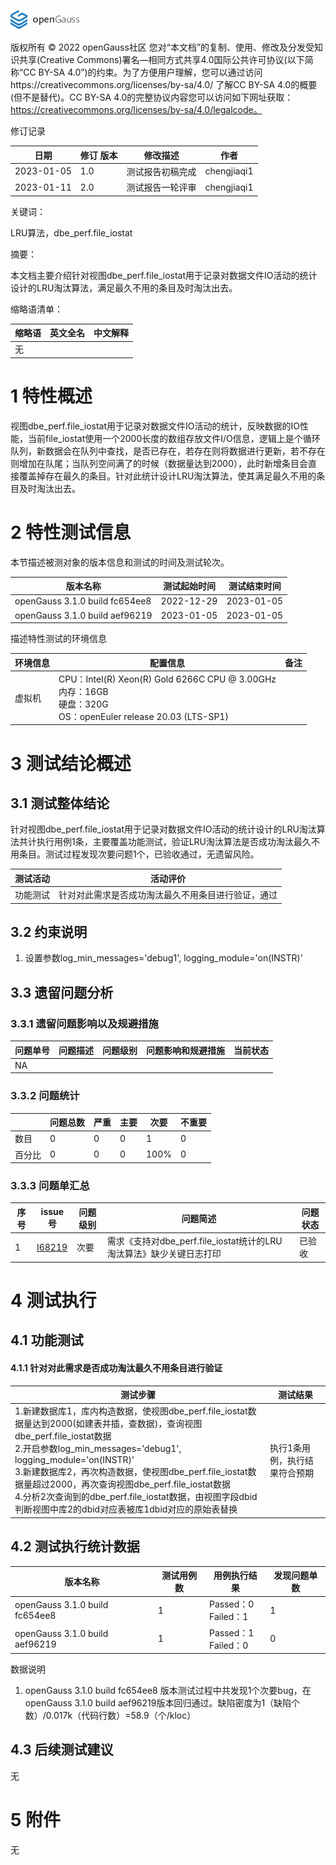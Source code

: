 ![avatar](../../../images/openGauss.png)

版权所有 © 2022  openGauss社区
 您对“本文档”的复制、使用、修改及分发受知识共享(Creative Commons)署名—相同方式共享4.0国际公共许可协议(以下简称“CC BY-SA 4.0”)的约束。为了方便用户理解，您可以通过访问https://creativecommons.org/licenses/by-sa/4.0/ 了解CC BY-SA 4.0的概要 (但不是替代)。CC BY-SA 4.0的完整协议内容您可以访问如下网址获取：https://creativecommons.org/licenses/by-sa/4.0/legalcode。

修订记录

| 日期       | 修订   版本 | 修改描述             | 作者        |
| ---------- | ----------- | -------------------- | ----------- |
| 2023-01-05 | 1.0         | 测试报告初稿完成 | chengjiaqi1 |
| 2023-01-11 | 2.0         | 测试报告一轮评审 | chengjiaqi1 |

 关键词： 

LRU算法，dbe_perf.file_iostat

摘要：

本文档主要介绍针对视图dbe_perf.file_iostat用于记录对数据文件IO活动的统计设计的LRU淘汰算法，满足最久不用的条目及时淘汰出去。

缩略语清单：

| 缩略语 | 英文全名 | 中文解释 |
| ------ | -------- | -------- |
| 无     |          |          |

# 1 特性概述

视图dbe_perf.file_iostat用于记录对数据文件IO活动的统计，反映数据的IO性能，当前file_iostat使用一个2000长度的数组存放文件I/O信息，逻辑上是个循环队列，新数据会在队列中查找，是否已存在，若存在则将数据进行更新，若不存在则增加在队尾；当队列空间满了的时候（数据量达到2000），此时新增条目会直接覆盖掉存在最久的条目。针对此统计设计LRU淘汰算法，使其满足最久不用的条目及时淘汰出去。

# 2 特性测试信息

本节描述被测对象的版本信息和测试的时间及测试轮次。

| 版本名称                       | 测试起始时间 | 测试结束时间 |
| ------------------------------ | ------------ | ------------ |
| openGauss 3.1.0 build fc654ee8 | 2022-12-29   | 2023-01-05   |
| openGauss 3.1.0 build aef96219 | 2023-01-05   | 2023-01-05   |

描述特性测试的环境信息

| 环境信息 | 配置信息                                                     | 备注 |
| -------- | ------------------------------------------------------------ | ---- |
| 虚拟机   | CPU：Intel(R) Xeon(R) Gold 6266C CPU @ 3.00GHz<br />内存：16GB<br />硬盘：320G<br />OS：openEuler release 20.03 (LTS-SP1) |      |

# 3  测试结论概述

## 3.1 测试整体结论

针对视图dbe_perf.file_iostat用于记录对数据文件IO活动的统计设计的LRU淘汰算法共计执行用例1条，主要覆盖功能测试，验证LRU淘汰算法是否成功淘汰最久不用条目。测试过程发现次要问题1个，已验收通过，无遗留风险。

| 测试活动 | 活动评价                                           |
| -------- | -------------------------------------------------- |
| 功能测试 | 针对对此需求是否成功淘汰最久不用条目进行验证，通过 |

## 3.2 约束说明

1. 设置参数log_min_messages='debug1', logging_module='on(INSTR)'



## 3.3  遗留问题分析

### 3.3.1 遗留问题影响以及规避措施

| 问题单号 | 问题描述 | 问题级别 | 问题影响和规避措施 | 当前状态 |
| -------- | -------- | -------- | ------------------ | -------- |
| NA       |          |          |                    |          |

### 3.3.2 问题统计

|        | 问题总数 | 严重 | 主要 | 次要 | 不重要 |
| ------ | -------- | ---- | ---- | ---- | ------ |
| 数目   | 0        | 0    | 0    | 1    | 0      |
| 百分比 | 0        | 0    | 0    | 100% | 0      |

### 3.3.3 问题单汇总

| 序号 | issue号                                                      | 问题级别 | 问题简述                                                    | 问题状态 |
| ---- | ------------------------------------------------------------ | -------- | ----------------------------------------------------------- | -------- |
| 1    | [I68219](https://gitee.com/opengauss/openGauss-server/issues/I68219) | 次要     | 需求《支持对dbe_perf.file_iostat统计的LRU淘汰算法》缺少关键日志打印 | 已验收   |

# 4 测试执行

## 4.1 功能测试

#### 4.1.1 针对对此需求是否成功淘汰最久不用条目进行验证

| 测试步骤                                                     | 测试结果                      |
| ------------------------------------------------------------ | ----------------------------- |
| 1.新建数据库1，库内构造数据，使视图dbe_perf.file_iostat数据量达到2000(如建表并插，查数据)，查询视图dbe_perf.file_iostat数据<br>2.开启参数log_min_messages='debug1', logging_module='on(INSTR)'<br>3.新建数据库2，再次构造数据，使视图dbe_perf.file_iostat数据量超过2000，再次查询视图dbe_perf.file_iostat数据<br>4.分析2次查询到的dbe_perf.file_iostat数据，由视图字段dbid判断视图中库2的dbid对应表被库1dbid对应的原始表替换| 执行1条用例，执行结果符合预期 |

## 4.2 测试执行统计数据

| 版本名称                       | 测试用例数 | 用例执行结果             | 发现问题单数 |
| ------------------------------ | ---------- | ------------------------ | ------------ |
| openGauss 3.1.0 build fc654ee8 | 1          | Passed：0<br />Failed：1 | 1            |
| openGauss 3.1.0 build aef96219 | 1          | Passed：1<br />Failed：0 | 0            |

数据说明

1.  openGauss 3.1.0 build  fc654ee8 版本测试过程中共发现1个次要bug，在openGauss 3.1.0 build aef96219版本回归通过。缺陷密度为1（缺陷个数）/0.017k（代码行数）=58.9（个/kloc）

## 4.3 后续测试建议

无

# 5 附件

无
